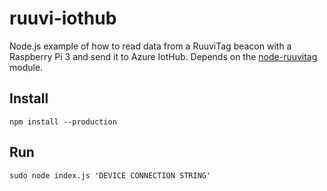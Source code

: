 # ruuvi-iothub
Node.js example of how to read data from a RuuviTag beacon with a Raspberry Pi 3 and send it to Azure IotHub.
Depends on the [node-ruuvitag](https://github.com/Espesen/node-ruuvitag) module.

## Install
```npm install --production```

## Run
```sudo node index.js 'DEVICE CONNECTION STRING'```
